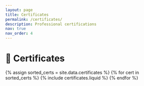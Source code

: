 ```yaml
---
layout: page
title: Certificates
permalink: /certificates/
description: Professional certifications
nav: true
nav_order: 4
---
```


<h1>📜 Certificates</h1>

<div class="row row-cols-1 row-cols-md-2">
  {% assign sorted_certs = site.data.certificates %}
  {% for cert in sorted_certs %}
    {% include certificates.liquid %}
  {% endfor %}
</div>
